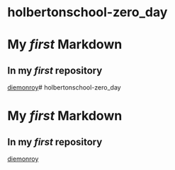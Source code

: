 # holbertonschool-zero_day
# My _first_ Markdown
## In my _first_ repository
[diemonroy](https://github.com/diemonroy/holbertonschool-zero\_day.git "Title")# holbertonschool-zero_day
# My _first_ Markdown
## In my _first_ repository
[diemonroy](https://github.com/diemonroy/holbertonschool-zero\_day.git "Title")
